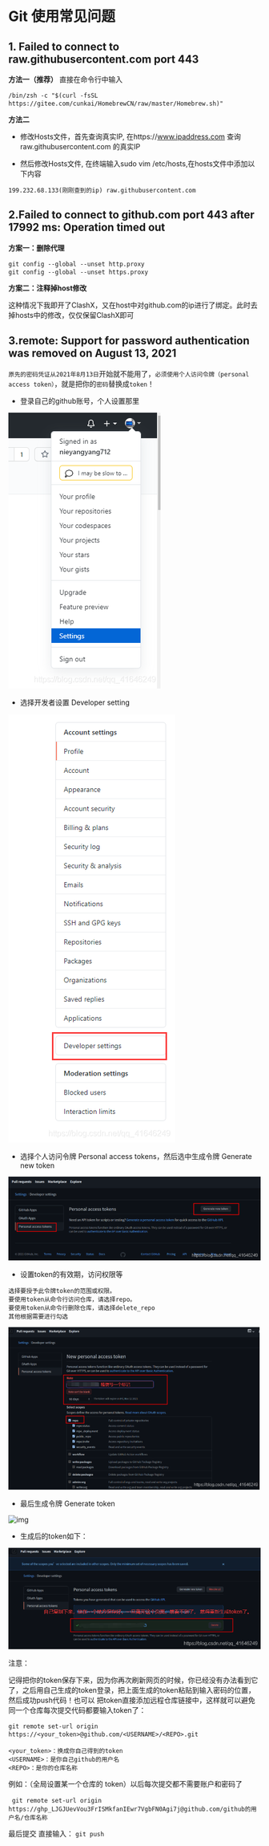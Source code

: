 # Git 使用常见问题



## 1. Failed to connect to raw.githubusercontent.com port 443


**方法一（推荐）**
直接在命令行中输入

```
/bin/zsh -c "$(curl -fsSL https://gitee.com/cunkai/HomebrewCN/raw/master/Homebrew.sh)"
```



**方法二**

- 修改Hosts文件，首先查询真实IP, 在https://www.ipaddress.com 查询raw.githubusercontent.com 的真实IP

- 然后修改Hosts文件, 在终端输入sudo vim /etc/hosts,在hosts文件中添加以下内容

```
199.232.68.133(刚刚查到的ip) raw.githubusercontent.com
```



## 2.Failed to connect to github.com port 443 after 17992 ms: Operation timed out

**方案一：删除代理**

```
git config --global --unset http.proxy
git config --global --unset https.proxy
```



**方案二：注释掉host修改**

这种情况下我即开了ClashX，又在host中对github.com的ip进行了绑定。此时去掉hosts中的修改，仅仅保留ClashX即可



## 3.remote: Support for password authentication was removed on August 13, 2021

`原先的密码凭证从2021年8月13日`开始就不能用了，`必须使用个人访问令牌（personal access token）`，就是把你的`密码`替换成`token`！

- 登录自己的github账号，个人设置那里

![img](1.png)

- 选择开发者设置 Developer setting

![img](2.png)

- 选择个人访问令牌 Personal access tokens，然后选中生成令牌 Generate new token

![img](3.png)

- 设置token的有效期，访问权限等

```
选择要授予此令牌token的范围或权限。
要使用token从命令行访问仓库，请选择repo。
要使用token从命令行删除仓库，请选择delete_repo
其他根据需要进行勾选
```

![img](4.png)

- 最后生成令牌 Generate token

![img](/Users/apple/Documents/P14_VersionControlAndCodeReview/Git/Git_QA/5.png)

- 生成后的token如下：

![img](6.png)

注意：

记得把你的token保存下来，因为你再次刷新网页的时候，你已经没有办法看到它了，之后用自己生成的token登录，把上面生成的token粘贴到输入密码的位置，然后成功push代码！也可以 把token直接添加远程仓库链接中，这样就可以避免同一个仓库每次提交代码都要输入token了：

```
git remote set-url origin https://<your_token>@github.com/<USERNAME>/<REPO>.git

<your_token>：换成你自己得到的token
<USERNAME>：是你自己github的用户名
<REPO>：是你的仓库名称
```




例如：（全局设置某一个仓库的 token）以后每次提交都不需要账户和密码了

` git remote set-url origin https://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@github.com/github的用户名/仓库名称`

最后提交 直接输入： `git push`     
